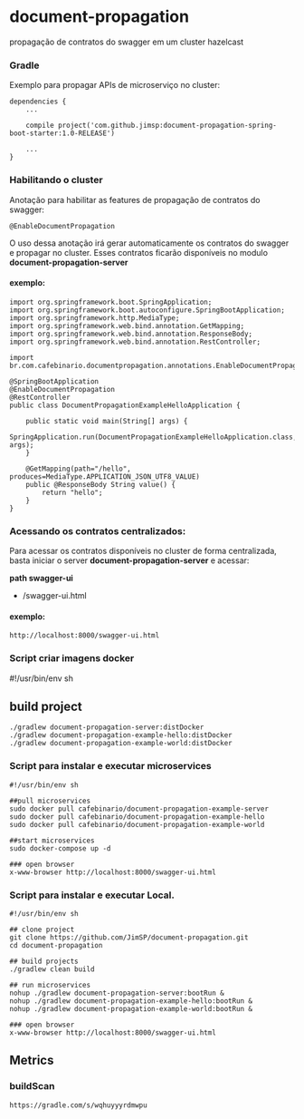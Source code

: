 # document-propagation
propagação de contratos do swagger em um cluster hazelcast

### Gradle
Exemplo para propagar APIs de microserviço no cluster:

    dependencies {
        ...
        
	    compile project('com.github.jimsp:document-propagation-spring-boot-starter:1.0-RELEASE')
	    
	    ...
    }

### Habilitando o cluster
Anotação para habilitar as features de propagação de contratos do swagger:

    @EnableDocumentPropagation

O uso dessa anotação irá gerar automaticamente os contratos do swagger e propagar no cluster.
Esses contratos ficarão disponíveis no modulo **document-propagation-server**

#### exemplo:

    import org.springframework.boot.SpringApplication;
    import org.springframework.boot.autoconfigure.SpringBootApplication;
    import org.springframework.http.MediaType;
    import org.springframework.web.bind.annotation.GetMapping;
    import org.springframework.web.bind.annotation.ResponseBody;
    import org.springframework.web.bind.annotation.RestController;
    
    import br.com.cafebinario.documentpropagation.annotations.EnableDocumentPropagation;
    
    @SpringBootApplication
    @EnableDocumentPropagation
    @RestController
    public class DocumentPropagationExampleHelloApplication {
    
        public static void main(String[] args) {
            SpringApplication.run(DocumentPropagationExampleHelloApplication.class, args);
        }
	
        @GetMapping(path="/hello", produces=MediaType.APPLICATION_JSON_UTF8_VALUE)
        public @ResponseBody String value() {
            return "hello";
        }
    }

### Acessando os contratos centralizados:
Para acessar os contratos disponíveis no cluster de forma centralizada, basta iniciar o server **document-propagation-server** e acessar:

**path swagger-ui** 
- /swagger-ui.html

#### exemplo:
    http://localhost:8000/swagger-ui.html

### Script criar imagens docker
#!/usr/bin/env sh

## build project
    ./gradlew document-propagation-server:distDocker
    ./gradlew document-propagation-example-hello:distDocker
    ./gradlew document-propagation-example-world:distDocker

### Script para instalar e executar microservices
    #!/usr/bin/env sh
    
    ##pull microservices
    sudo docker pull cafebinario/document-propagation-example-server
    sudo docker pull cafebinario/document-propagation-example-hello
    sudo docker pull cafebinario/document-propagation-example-world
    
    ##start microservices
    sudo docker-compose up -d
    
    ### open browser
    x-www-browser http://localhost:8000/swagger-ui.html

### Script para instalar e executar Local.
    #!/usr/bin/env sh
    
    ## clone project
    git clone https://github.com/JimSP/document-propagation.git
    cd document-propagation
    
    ## build projects
    ./gradlew clean build
    
    ## run microservices
    nohup ./gradlew document-propagation-server:bootRun &
    nohup ./gradlew document-propagation-example-hello:bootRun &
    nohup ./gradlew document-propagation-example-world:bootRun &
    
    ### open browser
    x-www-browser http://localhost:8000/swagger-ui.html

## Metrics

### buildScan
    https://gradle.com/s/wqhuyyyrdmwpu